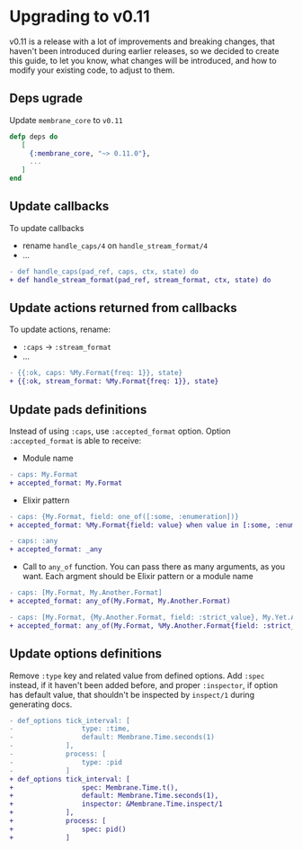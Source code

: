 # Upgrading to v0.11

v0.11 is a release with a lot of improvements and breaking changes, that haven't been introduced during earlier releases, so we decided to create this guide, to let you know, what changes will be introduced, and how to modify your existing code, to adjust to them.

## Deps ugrade

Update `membrane_core` to `v0.11`
```elixir 
defp deps do
   [
     {:membrane_core, "~> 0.11.0"},
     ...
   ]
end
```

## Update callbacks

To update callbacks
  * rename `handle_caps/4` on `handle_stream_format/4`
  * ...

```diff
- def handle_caps(pad_ref, caps, ctx, state) do
+ def handle_stream_format(pad_ref, stream_format, ctx, state) do
```

## Update actions returned from callbacks

To update actions, rename:
  * `:caps` -> `:stream_format`
  * ...

```diff
- {{:ok, caps: %My.Format{freq: 1}}, state}
+ {{:ok, stream_format: %My.Format{freq: 1}}, state}
```

## Update pads definitions

Instead of using `:caps`, use `:accepted_format` option.
Option `:accepted_format` is able to receive:

 * Module name

```diff
- caps: My.Format
+ accepted_format: My.Format 
```

 * Elixir pattern

```diff
- caps: {My.Format, field: one_of([:some, :enumeration])}
+ accepted_format: %My.Format{field: value} when value in [:some, :enumeration]
```

```diff
- caps: :any
+ accepted_format: _any
```

 * Call to `any_of` function. You can pass there as many arguments, as you want. Each argment should be Elixir pattern or a module name

```diff
- caps: [My.Format, My.Another.Format]
+ accepted_format: any_of(My.Format, My.Another.Format)
```

```diff
- caps: [My.Format, {My.Another.Format, field: :strict_value}, My.Yet.Another.Format]
+ accepted_format: any_of(My.Format, %My.Another.Format{field: :strict_value}, My.Yet.Another.Format)
```

## Update options definitions

Remove `:type` key and related value from defined options. Add `:spec` instead, if it haven't been added before, and proper `:inspector`, if option has default value, that shouldn't be inspected by `inspect/1` during generating docs.

```diff 
- def_options tick_interval: [
-                 type: :time, 
-                 default: Membrane.Time.seconds(1)
-             ],
-             process: [
-                 type: :pid
-             ]
+ def_options tick_interval: [
+                 spec: Membrane.Time.t(),
+                 default: Membrane.Time.seconds(1),
+                 inspector: &Membrane.Time.inspect/1
+             ],
+             process: [
+                 spec: pid()
+             ] 
```